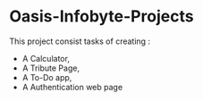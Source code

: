 ﻿# Oasis-Infobyte-Projects
This project consist tasks of creating :
- A Calculator,
- A Tribute Page,
- A To-Do app,
- A Authentication web page
